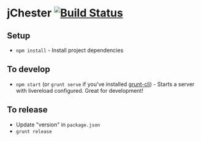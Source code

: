 jChester [![Build Status](https://travis-ci.org/jfly/jChester.png?branch=master)](https://travis-ci.org/jfly/jChester)
========

## Setup

- `npm install` - Install project dependencies

## To develop

- `npm start` (or `grunt serve` if you've installed
  [grunt-cli](http://gruntjs.com/getting-started#installing-the-cli)) - Starts
  a server with livereload configured. Great for development!

## To release

- Update "version" in `package.json`
- `grunt release`
